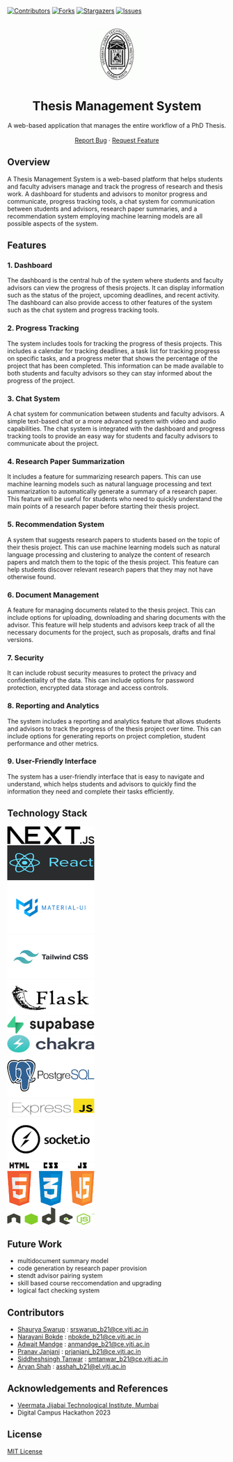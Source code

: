 <a name="readme-top"></a>

[![Contributors][contributors-shield]][contributors-url]
[![Forks][forks-shield]][forks-url]
[![Stargazers][stars-shield]][stars-url]
[![Issues][issues-shield]][issues-url]

<!-- VJTI LOGO -->
<br />
<div align="center">
  <a href="https://github.com/ars-21/Thesis_Management_System">
    <img src="/assets/vjti_logo.jpeg" alt="Logo" width="120" height="120">
  </a>

<h1 align="center">Thesis Management System</h1>

  <p align="center">
    A web-based application that manages the entire workflow of a PhD Thesis.
    <br />
    <br />
     <a href="https://github.com/ars-21/Thesis_Management_System/issues">Report Bug</a>
    ·
    <a href="https://github.com/ars-21/Thesis_Management_System/issues">Request Feature</a>
  </p>
</div>



## Overview
A Thesis Management System is a web-based platform that helps students and faculty advisers manage and track the progress of research and thesis work. A dashboard for students and advisors to monitor progress and communicate, progress tracking tools, a chat system for communication between students and advisors, research paper summaries, and a recommendation system employing machine learning models are all possible aspects of the system.


## Features

### 1. Dashboard

The dashboard is the central hub of the system where students and faculty advisors can view the progress of thesis projects. It can display information such as the status of the project, upcoming deadlines, and recent activity. The dashboard can also provide access to other features of the system such as the chat system and progress tracking tools.

### 2. Progress Tracking

The system includes tools for tracking the progress of thesis projects. This includes a calendar for tracking deadlines, a task list for tracking progress on specific tasks, and a progress meter that shows the percentage of the project that has been completed. This information can be made available to both students and faculty advisors so they can stay informed about the progress of the project.

### 3. Chat System

A chat system for communication between students and faculty advisors. A simple text-based chat or a more advanced system with video and audio capabilities. The chat system is integrated with the dashboard and progress tracking tools to provide an easy way for students and faculty advisors to communicate about the project.

### 4. Research Paper Summarization

It includes a feature for summarizing research papers. This can use machine learning models such as natural language processing and text summarization to automatically generate a summary of a research paper. This feature will be useful for students who need to quickly understand the main points of a research paper before starting their thesis project.

### 5. Recommendation System 

A system that suggests research papers to students based on the topic of their thesis project. This can use machine learning models such as natural language processing and clustering to analyze the content of research papers and match them to the topic of the thesis project. This feature can help students discover relevant research papers that they may not have otherwise found.

### 6. Document Management

A feature for managing documents related to the thesis project. This can include options for uploading, downloading and sharing documents with the advisor. This feature will help students and advisors keep track of all the necessary documents for the project, such as proposals, drafts and final versions.


### 7. Security

It can include robust security measures to protect the privacy and confidentiality of the data. This can include options for password protection, encrypted data storage and access controls.

### 8. Reporting and Analytics

The system includes a reporting and analytics feature that allows students and advisors to track the progress of the thesis project over time. This can include options for generating reports on project completion, student performance and other metrics.


### 9. User-Friendly Interface

The system has a user-friendly interface that is easy to navigate and understand, which helps students and advisors to quickly find the information they need and complete their tasks efficiently.


## Technology Stack

<div align="left">
  <a href="https://github.com/ars-21/Thesis_Management_System">
    <img src="/assets/nextjs.png" alt="Logo" width="200" height="40">
  </a>
<div>

<div align="left">
  <a href="https://github.com/ars-21/Thesis_Management_System">
    <img src="/assets/react.png" alt="Logo" width="200" height="80">
  </a>
<div>

<div align="left">
  <a href="https://github.com/ars-21/Thesis_Management_System">
    <img src="/assets/materialui.png" alt="Logo" width="200" height="120">
  </a>
<div>

<div align="left">
  <a href="https://github.com/ars-21/Thesis_Management_System">
    <img src="/assets/tailwindcss.png" alt="Logo" width="200" height="100">
  </a>
<div>

<div align="left">
  <a href="https://github.com/ars-21/Thesis_Management_System">
    <img src="/assets/flask.png" alt="Logo" width="200" height="80">
  </a>
<div>

<div align="left">
  <a href="https://github.com/ars-21/Thesis_Management_System">
    <img src="/assets/supabase.jpeg" alt="Logo" width="200" height="40">
  </a>
<div>

<div align="left">
  <a href="https://github.com/ars-21/Thesis_Management_System">
    <img src="/assets/chakraui.jpeg" alt="Logo" width="200" height="40">
  </a>
<div>

<div align="left">
  <a href="https://github.com/ars-21/Thesis_Management_System">
    <img src="/assets/postgresql.png" alt="Logo" width="200" height="100">
  </a>
<div>

<div align="left">
  <a href="https://github.com/ars-21/Thesis_Management_System">
    <img src="/assets/expressjs.png" alt="Logo" width="200" height="40">
  </a>
<div>

<div align="left">
  <a href="https://github.com/ars-21/Thesis_Management_System">
    <img src="/assets/socketio.png" alt="Logo" width="200" height="100">
  </a>
<div>

<div align="left">
  <a href="https://github.com/ars-21/Thesis_Management_System">
    <img src="/assets/htmlcssjavascript.png" alt="Logo" width="200" height="100">
  </a>
<div>

<div align="left">
  <a href="https://github.com/ars-21/Thesis_Management_System">
    <img src="/assets/nodejs.png" alt="Logo" width="200" height="40">
  </a>
<div>


## Future Work

* multidocument summary model 
* code generation by research paper provision 
* stendt advisor pairing system 
* skill based course reccomendation and upgrading 
* logical fact checking system 

<!-- CONTRIBUTORS -->
## Contributors
* [Shaurya Swarup](https://github.com/ShauryaSwarup) : [srswarup_b21@ce.vjti.ac.in](mailto:srswarup_b21@ce.vjti.ac.in)
* [Narayani Bokde](https://github.com/narayanibokde9) : [nbokde_b21@ce.vjti.ac.in](mailto:nbokde_b21@ce.vjti.ac.in)
* [Adwait Mandge](https://github.com/adwaitmandge) : [anmandge_b21@ce.vjti.ac.in](mailto:anmandge_b21@ce.vjti.ac.in)
* [Pranav Janjani](https://github.com/compgeek03) : [prjanjani_b21@ce.vjti.ac.in ](mailto:prjanjani_b21@ce.vjti.ac.in )
* [Siddheshsingh Tanwar](https://github.com/siddheshsingh26) : [smtanwar_b21@ce.vjti.ac.in](mailto:smtanwar_b21@ce.vjti.ac.in)
* [Aryan Shah](https://github.com/ars-21) : [asshah_b21@el.vjti.ac.in](mailto:asshah_b21@el.vjti.ac.in)


<!-- ACKNOWLEDGEMENTS AND REFERENCES -->
## Acknowledgements and References
* [Veermata Jijabai Technological Institute, Mumbai](https://vjti.ac.in/)
* Digital Campus Hackathon 2023
 
<!-- License -->
## License
[MIT License](https://opensource.org/licenses/MIT)


[contributors-shield]: https://img.shields.io/github/contributors/ars-21/Thesis_Management_System.svg?style=for-the-badge
[contributors-url]: https://github.com/ars-21/Thesis_Management_System/graphs/contributors
[forks-shield]: https://img.shields.io/github/forks/ars-21/Thesis_Management_System.svg?style=for-the-badge
[forks-url]: https://github.com/ars-21/Thesis_Management_System/network/members
[stars-shield]: https://img.shields.io/github/stars/ars-21/Thesis_Management_System.svg?style=for-the-badge
[stars-url]: https://github.com/ars-21/Thesis_Management_System/stargazers
[issues-shield]: https://img.shields.io/github/issues/ars-21/Thesis_Management_System.svg?style=for-the-badge
[issues-url]: https://github.com/ars-21/Thesis_Management_System/issues